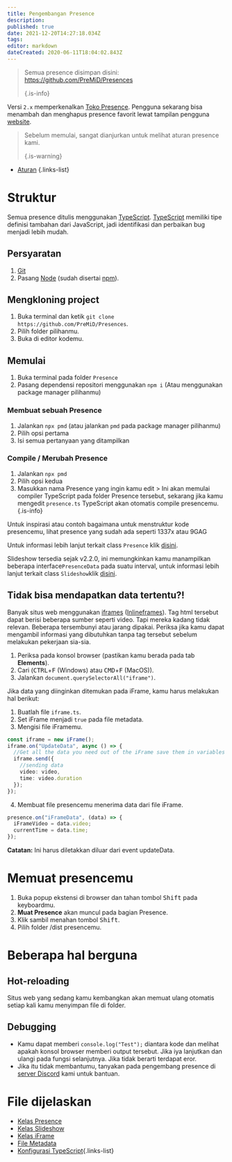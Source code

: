```yaml
---
title: Pengembangan Presence
description:
published: true
date: 2021-12-20T14:27:18.034Z
tags:
editor: markdown
dateCreated: 2020-06-11T18:04:02.843Z
---
```


> Semua presence disimpan disini: https://github.com/PreMiD/Presences 
> 
> {.is-info}

Versi `2.x` memperkenalkan [Toko Presence](https://premid.app/store). Pengguna sekarang bisa menambah dan menghapus presence favorit lewat tampilan pengguna [website](https://premid.app/).

> Sebelum memulai, sangat dianjurkan untuk melihat aturan presence kami. 
> 
> {.is-warning}

- [Aturan](https://docs.premid.app/dev/presence/guidelines)
{.links-list}

# Struktur

Semua presence ditulis menggunakan [TypeScript](https://www.typescriptlang.org/). [TypeScript](https://www.typescriptlang.org/) memiliki tipe definisi tambahan dari JavaScript, jadi identifikasi dan perbaikan bug menjadi lebih mudah.

## Persyaratan

1. [Git](https://git-scm.com/)
2. Pasang [Node](https://nodejs.org/en/) (sudah disertai [npm](https://www.npmjs.com/)).

## Mengkloning project

1. Buka terminal dan ketik `git clone https://github.com/PreMiD/Presences`.
2. Pilih folder pilihanmu.
3. Buka di editor kodemu.

## Memulai

1. Buka terminal pada folder `Presence`
2. Pasang dependensi repositori menggunakan `npm i` (Atau menggunakan package manager pilihanmu)

### Membuat sebuah Presence
1. Jalankan `npx pmd` (atau jalankan `pmd` pada package manager pilihanmu)
2. Pilih opsi pertama
3. Isi semua pertanyaan yang ditampilkan

### Compile / Merubah Presence
1. Jalankan `npx pmd`
2. Pilih opsi kedua
3. Masukkan nama Presence yang ingin kamu edit > Ini akan memulai compiler TypeScript pada folder Presence tersebut, sekarang jika kamu mengedit `presence.ts` TypeScript akan otomatis compile presencemu.
{.is-info}

Untuk inspirasi atau contoh bagaimana untuk menstruktur kode presencemu, lihat presence yang sudah ada seperti 1337x atau 9GAG

Untuk informasi lebih lanjut terkait class `Presence` klik [disini](/dev/presence/class).

Slideshow tersedia sejak v2.2.0, ini memungkinkan kamu manampilkan beberapa interface`PresenceData` pada suatu interval, untuk informasi lebih lanjut terkait class `Slideshow`klik [disini](/dev/presence/slideshow).

## Tidak bisa mendapatkan data tertentu?!

Banyak situs web menggunakan [iframes](https://developer.mozilla.org/en-US/docs/Web/HTML/Element/iframe) ([Inlineframes](https://en.wikipedia.org/wiki/HTML_element#Frames)). Tag html tersebut dapat berisi beberapa sumber seperti video. Tapi mereka kadang tidak relevan. Beberapa tersembunyi atau jarang dipakai. Periksa jika kamu dapat mengambil informasi yang dibutuhkan tanpa tag tersebut sebelum melakukan pekerjaan sia-sia.

1. Periksa pada konsol browser (pastikan kamu berada pada tab **Elements**).
2. Cari (<kbd>CTRL</kbd>+<kbd>F</kbd> (Windows) atau <kbd>CMD</kbd>+<kbd>F</kbd> (MacOS)).
3. Jalankan `document.querySelectorAll("iframe")`.

Jika data yang diinginkan ditemukan pada iFrame, kamu harus melakukan hal berikut:

1. Buatlah file `iframe.ts`.
2. Set iFrame menjadi `true` pada file metadata.
3. Mengisi file iFramemu.

```ts
const iframe = new iFrame();
iframe.on("UpdateData", async () => {
  //Get all the data you need out of the iFrame save them in variables and then send them using iframe.send
  iframe.send({
    //sending data
    video: video,
    time: video.duration
  });
});
```

4. Membuat file presencemu menerima data dari file iFrame.

```ts
presence.on("iFrameData", (data) => {
  iFrameVideo = data.video;
  currentTime = data.time;
});
```

**Catatan:** Ini harus diletakkan diluar dari event updateData.

# Memuat presencemu

1. Buka popup ekstensi di browser dan tahan tombol <kbd>Shift</kbd> pada keyboardmu.
2. **Muat Presence** akan muncul pada bagian Presence.
3. Klik sambil menahan tombol <kbd>Shift</kbd>.
4. Pilih folder /dist presencemu.

# Beberapa hal berguna

## Hot-reloading

Situs web yang sedang kamu kembangkan akan memuat ulang otomatis setiap kali kamu menyimpan file di folder.

## Debugging

- Kamu dapat memberi `console.log("Test");` diantara kode dan melihat apakah konsol browser memberi output tersebut. Jika iya lanjutkan dan ulangi pada fungsi selanjutnya. Jika tidak berarti terdapat eror.
- Jika itu tidak membantumu, tanyakan pada pengembang presence di [server Discord](https://discord.premid.app/) kami untuk bantuan.

# File dijelaskan

- [Kelas Presence](/dev/presence/class)
- [Kelas Slideshow](/dev/presence/slideshow)
- [Kelas iFrame](/dev/presence/iframe)
- [File Metadata](/dev/presence/metadata)
- [Konfigurasi TypeScript](/dev/presence/tsconfig ""){.links-list}
